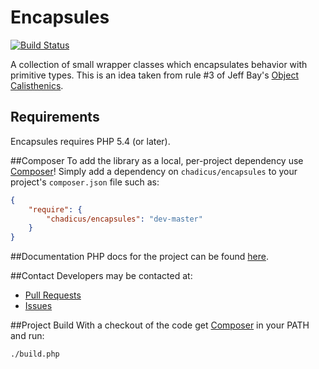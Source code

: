 # Encapsules
[![Build Status](https://travis-ci.org/chadicus/encapsules.png)](https://travis-ci.org/chadicus/encapsules)


A collection of small wrapper classes which encapsulates behavior with primitive types. This is an idea taken from rule #3 of Jeff Bay's [Object Calisthenics](http://www.xpteam.com/jeff/writings/objectcalisthenics.rtf). 

## Requirements

Encapsules requires PHP 5.4 (or later).

##Composer
To add the library as a local, per-project dependency use [Composer](http://getcomposer.org)! Simply add a dependency on
`chadicus/encapsules` to your project's `composer.json` file such as:

```json
{
    "require": {
        "chadicus/encapsules": "dev-master"
    }
}
```
##Documentation
PHP docs for the project can be found [here](http://chadicus.github.io/encapsules).

##Contact
Developers may be contacted at:

 * [Pull Requests](https://github.com/chadicus/encapsules/pulls)
 * [Issues](https://github.com/chadicus/encapsules/issues)

##Project Build
With a checkout of the code get [Composer](http://getcomposer.org) in your PATH and run:

```sh
./build.php
```
